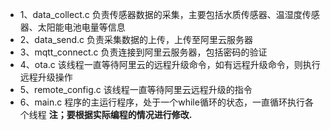 - 1、data_collect.c  负责传感器数据的采集，主要包括水质传感器、温湿度传感器、太阳能电池电量等信息
- 2、data_send.c     负责采集数据的上传，上传至阿里云服务器
- 3、mqtt_connect.c  负责连接到阿里云服务器，包括密码的验证
- 4、ota.c           该线程一直等待阿里云的远程升级命令，如有远程升级命令，则执行远程升级操作
- 5、remote_config.c 该线程一直等待阿里云远程升级的指令
- 6、main.c          程序的主运行程序，处于一个while循环的状态，一直循环执行各个线程
**注；要根据实际编程的情况进行修改.**
